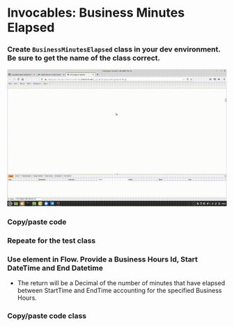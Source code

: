 # Invocables: Business Minutes Elapsed
### Create `BusinessMinutesElapsed` class in your dev environment. Be sure to get the name of the class correct.
![MyAltText](https://github.com/Ben-Culver/Invocables/blob/main/BusinessHours/ReadmeResources/CreateBusinessMinutesElapsedClass.gif)

### Copy/paste code

### Repeate for the test class

### Use element in Flow. Provide a Business Hours Id, Start DateTime and End Datetime
- The return will be a Decimal of the number of minutes that have elapsed between StartTime and EndTime
  accounting for the specified Business Hours.



### Copy/paste code class